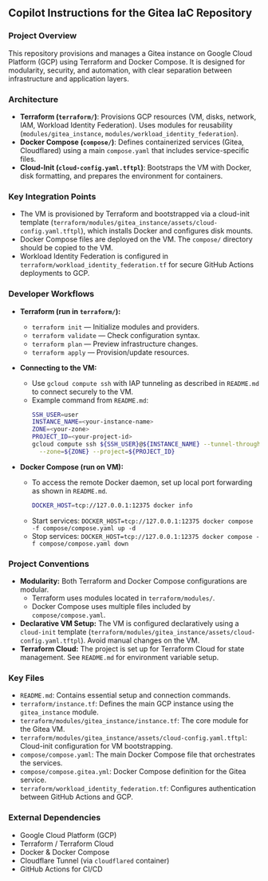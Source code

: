 ## Copilot Instructions for the Gitea IaC Repository

### Project Overview

This repository provisions and manages a Gitea instance on Google Cloud Platform (GCP) using Terraform and Docker Compose. It is designed for modularity, security, and automation, with clear separation between infrastructure and application layers.

### Architecture

- **Terraform (`terraform/`)**: Provisions GCP resources (VM, disks, network, IAM, Workload Identity Federation). Uses modules for reusability (`modules/gitea_instance`, `modules/workload_identity_federation`).
- **Docker Compose (`compose/`)**: Defines containerized services (Gitea, Cloudflared) using a main `compose.yaml` that includes service-specific files.
- **Cloud-Init (`cloud-config.yaml.tftpl`)**: Bootstraps the VM with Docker, disk formatting, and prepares the environment for containers.

### Key Integration Points

- The VM is provisioned by Terraform and bootstrapped via a cloud-init template (`terraform/modules/gitea_instance/assets/cloud-config.yaml.tftpl`), which installs Docker and configures disk mounts.
- Docker Compose files are deployed on the VM. The `compose/` directory should be copied to the VM.
- Workload Identity Federation is configured in `terraform/workload_identity_federation.tf` for secure GitHub Actions deployments to GCP.

### Developer Workflows

- **Terraform (run in `terraform/`):**
  - `terraform init` — Initialize modules and providers.
  - `terraform validate` — Check configuration syntax.
  - `terraform plan` — Preview infrastructure changes.
  - `terraform apply` — Provision/update resources.

- **Connecting to the VM:**
  - Use `gcloud compute ssh` with IAP tunneling as described in `README.md` to connect securely to the VM.
  - Example command from `README.md`:
    ```bash
    SSH_USER=user
    INSTANCE_NAME=<your-instance-name>
    ZONE=<your-zone>
    PROJECT_ID=<your-project-id>
    gcloud compute ssh ${SSH_USER}@${INSTANCE_NAME} --tunnel-through-iap \
      --zone=${ZONE} --project=${PROJECT_ID}
    ```

- **Docker Compose (run on VM):**
  - To access the remote Docker daemon, set up local port forwarding as shown in `README.md`.
    ```bash
    DOCKER_HOST=tcp://127.0.0.1:12375 docker info
    ```
  - Start services: `DOCKER_HOST=tcp://127.0.0.1:12375 docker compose -f compose/compose.yaml up -d`
  - Stop services: `DOCKER_HOST=tcp://127.0.0.1:12375 docker compose -f compose/compose.yaml down`

### Project Conventions

- **Modularity:** Both Terraform and Docker Compose configurations are modular.
  - Terraform uses modules located in `terraform/modules/`.
  - Docker Compose uses multiple files included by `compose/compose.yaml`.
- **Declarative VM Setup:** The VM is configured declaratively using a `cloud-init` template (`terraform/modules/gitea_instance/assets/cloud-config.yaml.tftpl`). Avoid manual changes on the VM.
- **Terraform Cloud:** The project is set up for Terraform Cloud for state management. See `README.md` for environment variable setup.

### Key Files

- `README.md`: Contains essential setup and connection commands.
- `terraform/instance.tf`: Defines the main GCP instance using the `gitea_instance` module.
- `terraform/modules/gitea_instance/instance.tf`: The core module for the Gitea VM.
- `terraform/modules/gitea_instance/assets/cloud-config.yaml.tftpl`: Cloud-init configuration for VM bootstrapping.
- `compose/compose.yaml`: The main Docker Compose file that orchestrates the services.
- `compose/compose.gitea.yml`: Docker Compose definition for the Gitea service.
- `terraform/workload_identity_federation.tf`: Configures authentication between GitHub Actions and GCP.

### External Dependencies

- Google Cloud Platform (GCP)
- Terraform / Terraform Cloud
- Docker & Docker Compose
- Cloudflare Tunnel (via `cloudflared` container)
- GitHub Actions for CI/CD


